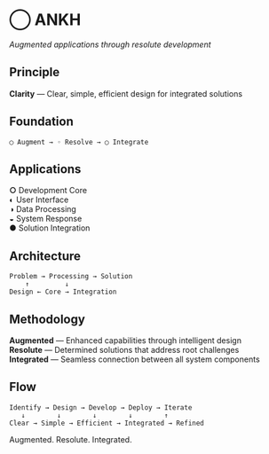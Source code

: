 # ◯ ANKH

*Augmented applications through resolute development*

## Principle

**Clarity** — Clear, simple, efficient design for integrated solutions

## Foundation

```
◯ Augment → ◦ Resolve → ◯ Integrate
```

## Applications

**○** Development Core  
**◐** User Interface  
**◑** Data Processing  
**◒** System Response  
**●** Solution Integration  

## Architecture

```
Problem → Processing → Solution
    ↑         ↓
Design ← Core → Integration
```

## Methodology

**Augmented** — Enhanced capabilities through intelligent design  
**Resolute** — Determined solutions that address root challenges  
**Integrated** — Seamless connection between all system components  

## Flow

```
Identify → Design → Develop → Deploy → Iterate
   ↓        ↓        ↓        ↓        ↑
Clear → Simple → Efficient → Integrated → Refined
```

Augmented. Resolute. Integrated.
